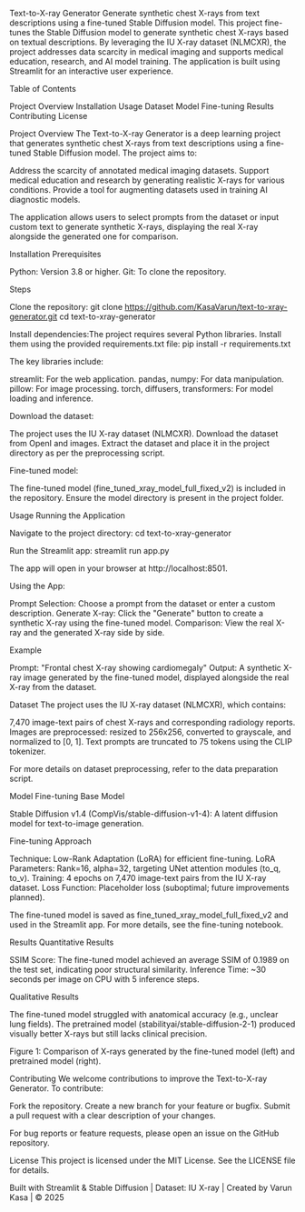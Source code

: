 Text-to-X-ray Generator
Generate synthetic chest X-rays from text descriptions using a fine-tuned Stable Diffusion model.
This project fine-tunes the Stable Diffusion model to generate synthetic chest X-rays based on textual descriptions. By leveraging the IU X-ray dataset (NLMCXR), the project addresses data scarcity in medical imaging and supports medical education, research, and AI model training. The application is built using Streamlit for an interactive user experience.

Table of Contents

Project Overview
Installation
Usage
Dataset
Model Fine-tuning
Results
Contributing
License


Project Overview
The Text-to-X-ray Generator is a deep learning project that generates synthetic chest X-rays from text descriptions using a fine-tuned Stable Diffusion model. The project aims to:

Address the scarcity of annotated medical imaging datasets.
Support medical education and research by generating realistic X-rays for various conditions.
Provide a tool for augmenting datasets used in training AI diagnostic models.

The application allows users to select prompts from the dataset or input custom text to generate synthetic X-rays, displaying the real X-ray alongside the generated one for comparison.

Installation
Prerequisites

Python: Version 3.8 or higher.
Git: To clone the repository.

Steps

Clone the repository:
git clone https://github.com/KasaVarun/text-to-xray-generator.git
cd text-to-xray-generator


Install dependencies:The project requires several Python libraries. Install them using the provided requirements.txt file:
pip install -r requirements.txt

The key libraries include:

streamlit: For the web application.
pandas, numpy: For data manipulation.
pillow: For image processing.
torch, diffusers, transformers: For model loading and inference.


Download the dataset:

The project uses the IU X-ray dataset (NLMCXR). Download the dataset from OpenI and images.
Extract the dataset and place it in the project directory as per the preprocessing script.


Fine-tuned model:

The fine-tuned model (fine_tuned_xray_model_full_fixed_v2) is included in the repository. Ensure the model directory is present in the project folder.




Usage
Running the Application

Navigate to the project directory:
cd text-to-xray-generator


Run the Streamlit app:
streamlit run app.py


The app will open in your browser at http://localhost:8501.


Using the App:

Prompt Selection: Choose a prompt from the dataset or enter a custom description.
Generate X-ray: Click the "Generate" button to create a synthetic X-ray using the fine-tuned model.
Comparison: View the real X-ray and the generated X-ray side by side.



Example

Prompt: "Frontal chest X-ray showing cardiomegaly"
Output: A synthetic X-ray image generated by the fine-tuned model, displayed alongside the real X-ray from the dataset.


Dataset
The project uses the IU X-ray dataset (NLMCXR), which contains:

7,470 image-text pairs of chest X-rays and corresponding radiology reports.
Images are preprocessed: resized to 256x256, converted to grayscale, and normalized to [0, 1].
Text prompts are truncated to 75 tokens using the CLIP tokenizer.

For more details on dataset preprocessing, refer to the data preparation script.

Model Fine-tuning
Base Model

Stable Diffusion v1.4 (CompVis/stable-diffusion-v1-4): A latent diffusion model for text-to-image generation.

Fine-tuning Approach

Technique: Low-Rank Adaptation (LoRA) for efficient fine-tuning.
LoRA Parameters: Rank=16, alpha=32, targeting UNet attention modules (to_q, to_v).
Training: 4 epochs on 7,470 image-text pairs from the IU X-ray dataset.
Loss Function: Placeholder loss (suboptimal; future improvements planned).

The fine-tuned model is saved as fine_tuned_xray_model_full_fixed_v2 and used in the Streamlit app.
For more details, see the fine-tuning notebook.

Results
Quantitative Results

SSIM Score: The fine-tuned model achieved an average SSIM of 0.1989 on the test set, indicating poor structural similarity.
Inference Time: ~30 seconds per image on CPU with 5 inference steps.

Qualitative Results

The fine-tuned model struggled with anatomical accuracy (e.g., unclear lung fields).
The pretrained model (stabilityai/stable-diffusion-2-1) produced visually better X-rays but still lacks clinical precision.

Figure 1: Comparison of X-rays generated by the fine-tuned model (left) and pretrained model (right).

Contributing
We welcome contributions to improve the Text-to-X-ray Generator. To contribute:

Fork the repository.
Create a new branch for your feature or bugfix.
Submit a pull request with a clear description of your changes.

For bug reports or feature requests, please open an issue on the GitHub repository.

License
This project is licensed under the MIT License. See the LICENSE file for details.

Built with Streamlit & Stable Diffusion | Dataset: IU X-ray | Created by Varun Kasa | © 2025
